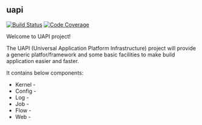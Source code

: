 ## uapi

[![Build Status](https://travis-ci.org/minjing/uapi.svg?branch=master)](https://travis-ci.org/minjing/uapi)
[![Code Coverage](https://img.shields.io/codecov/c/github/minjing/uapi/master.svg)](https://codecov.io/github/minjing/uapi?branch=master)

Welcome to UAPI project!

The UAPI (Universal Application Platform Infrastructure) project will provide a generic platfor/framework and some basic facilities to make build application easier and faster.

It contains below components:
* Kernel -
* Config -
* Log -
* Job -
* Flow -
* Web -

